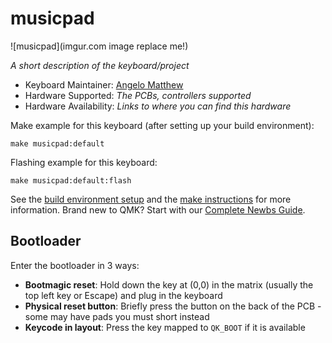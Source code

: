 # musicpad

![musicpad](imgur.com image replace me!)

*A short description of the keyboard/project*

* Keyboard Maintainer: [Angelo Matthew](https://github.com/fatchickenugget)
* Hardware Supported: *The PCBs, controllers supported*
* Hardware Availability: *Links to where you can find this hardware*

Make example for this keyboard (after setting up your build environment):

    make musicpad:default

Flashing example for this keyboard:

    make musicpad:default:flash

See the [build environment setup](https://docs.qmk.fm/#/getting_started_build_tools) and the [make instructions](https://docs.qmk.fm/#/getting_started_make_guide) for more information. Brand new to QMK? Start with our [Complete Newbs Guide](https://docs.qmk.fm/#/newbs).

## Bootloader

Enter the bootloader in 3 ways:

* **Bootmagic reset**: Hold down the key at (0,0) in the matrix (usually the top left key or Escape) and plug in the keyboard
* **Physical reset button**: Briefly press the button on the back of the PCB - some may have pads you must short instead
* **Keycode in layout**: Press the key mapped to `QK_BOOT` if it is available
